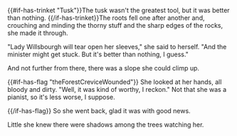 {{#if-has-trinket "Tusk"}}The tusk wasn't the greatest tool, but it was better than nothing. {{/if-has-trinket}}The roots fell one after another and, crouching and minding the thorny stuff and the sharp edges of the rocks, she made it through.

"Lady Willsbourgh will tear open her sleeves," she said to herself. "And the minister might get stuck. But it's better than nothing, I guess."

And not further from there, there was a slope she could climp up.

{{#if-has-flag "theForestCreviceWounded"}}
She looked at her hands, all bloody and dirty. "Well, it was kind of worthy, I reckon." Not that she was a pianist, so it's less worse, I suppose.

{{/if-has-flag}}
So she went back, glad it was with good news.

Little she knew there were shadows among the trees watching her.
